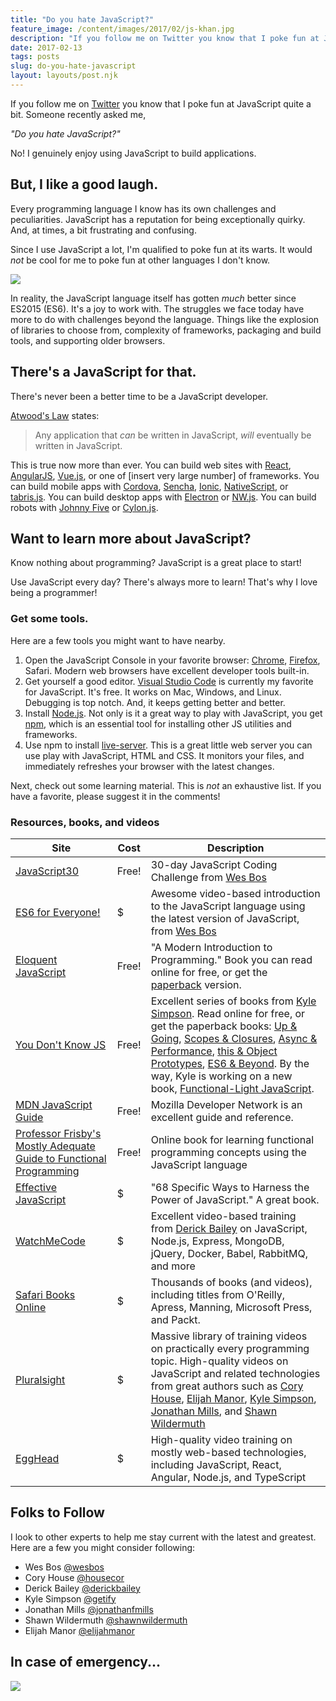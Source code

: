 ```yaml
---
title: "Do you hate JavaScript?"
feature_image: /content/images/2017/02/js-khan.jpg
description: "If you follow me on Twitter you know that I poke fun at JavaScript quite a bit. Someone recently asked me,"
date: 2017-02-13
tags: posts
slug: do-you-hate-javascript
layout: layouts/post.njk
---
```


If you follow me on [Twitter](https://twitter.com/reverentgeek) you know that I poke fun at JavaScript quite a bit. Someone recently asked me,

_"Do you hate JavaScript?"_

No! I genuinely enjoy using JavaScript to build applications.

## But, I like a good laugh.

Every programming language I know has its own challenges and peculiarities. JavaScript has a reputation for being exceptionally quirky. And, at times, a bit frustrating and confusing.

Since I use JavaScript a lot, I'm qualified to poke fun at its warts. It would _not_ be cool for me to poke fun at other languages I don't know.

![](/content/images/2017/02/js-not-your-dads-js.jpg)

In reality, the JavaScript language itself has gotten _much_ better since ES2015 (ES6). It's a joy to work with. The struggles we face today have more to do with challenges beyond the language. Things like the explosion of libraries to choose from, complexity of frameworks, packaging and build tools, and supporting older browsers.

## There's a JavaScript for that.

There's never been a better time to be a JavaScript developer.

[Atwood's Law](https://blog.codinghorror.com/the-principle-of-least-power/) states:

> Any application that _can_ be written in JavaScript, _will_ eventually be written in JavaScript.

This is true now more than ever. You can build web sites with [React](https://facebook.github.io/react/), [AngularJS](https://angularjs.org/), [Vue.js](https://vuejs.org/), or one of \[insert very large number\] of frameworks. You can build mobile apps with [Cordova](https://cordova.apache.org/), [Sencha](https://www.sencha.com/products/touch/), [Ionic](https://ionicframework.com/), [NativeScript](http://www.telerik.com/nativescript), or [tabris.js](https://tabrisjs.com/). You can build desktop apps with [Electron](http://electron.atom.io/) or [NW.js](https://nwjs.io/). You can build robots with [Johnny Five](https://www.sparkfun.com/j5ik) or [Cylon.js](https://cylonjs.com/).

## Want to learn more about JavaScript?

Know nothing about programming? JavaScript is a great place to start!

Use JavaScript every day? There's always more to learn! That's why I love being a programmer!

### Get some tools.

Here are a few tools you might want to have nearby.

1. Open the JavaScript Console in your favorite browser: [Chrome](https://developers.google.com/web/tools/chrome-devtools/console/), [Firefox](https://developer.mozilla.org/en-US/docs/Tools/Browser_Console), Safari. Modern web browsers have excellent developer tools built-in.
2. Get yourself a good editor. [Visual Studio Code](https://code.visualstudio.com/) is currently my favorite for JavaScript. It's free. It works on Mac, Windows, and Linux. Debugging is top notch. And, it keeps getting better and better.
3. Install [Node.js](https://nodejs.org/). Not only is it a great way to play with JavaScript, you get [npm](https://www.npmjs.com/), which is an essential tool for installing other JS utilities and frameworks.
4. Use npm to install [live-server](https://www.npmjs.com/package/live-server). This is a great little web server you can use play with JavaScript, HTML and CSS. It monitors your files, and immediately refreshes your browser with the latest changes.

Next, check out some learning material. This is _not_ an exhaustive list. If you have a favorite, please suggest it in the comments!

### Resources, books, and videos

| Site | Cost | Description |
| --- | --- | --- |
| [JavaScript30](https://javascript30.com/) | Free! | 30-day JavaScript Coding Challenge from [Wes Bos](https://twitter.com/wesbos) |
| [ES6 for Everyone!](https://es6.io/) | $ | Awesome video-based introduction to the JavaScript language using the latest version of JavaScript, from [Wes Bos](https://twitter.com/wesbos) |
| [Eloquent JavaScript](http://eloquentjavascript.net/) | Free! | "A Modern Introduction to Programming." Book you can read online for free, or get the [paperback](http://amzn.to/2lIgEEB) version. |
| [You Don't Know JS](https://github.com/getify/You-Dont-Know-JS) | Free! | Excellent series of books from [Kyle Simpson](https://github.com/getify). Read online for free, or get the paperback books: [Up & Going](http://amzn.to/2kjJRbz), [Scopes & Closures](http://amzn.to/2lc3Ect), [Async & Performance](http://amzn.to/2lIpFxp), [this & Object Prototypes](http://amzn.to/2lbSDYx), [ES6 & Beyond](http://amzn.to/2koVKsb). By the way, Kyle is working on a new book, [Functional-Light JavaScript](https://github.com/getify/Functional-Light-JS). |
| [MDN JavaScript Guide](https://developer.mozilla.org/en-US/docs/Web/JavaScript/Guide) | Free! | Mozilla Developer Network is an excellent guide and reference. |
| [Professor Frisby's Mostly Adequate Guide to Functional Programming](https://drboolean.gitbooks.io/mostly-adequate-guide/content/) | Free! | Online book for learning functional programming concepts using the JavaScript language |
| [Effective JavaScript](http://amzn.to/2kL6ggF) | $ | "68 Specific Ways to Harness the Power of JavaScript." A great book. |
| [WatchMeCode](https://sub.watchmecode.net/) | $ | Excellent video-based training from [Derick Bailey](https://twitter.com/derickbailey) on JavaScript, Node.js, Express, MongoDB, jQuery, Docker, Babel, RabbitMQ, and more |
| [Safari Books Online](https://www.safaribooksonline.com/) | $ | Thousands of books (and videos), including titles from O'Reilly, Apress, Manning, Microsoft Press, and Packt. |
| [Pluralsight](https://pluralsight.com) | $ | Massive library of training videos on practically every programming topic. High-quality videos on JavaScript and related technologies from great authors such as [Cory House](https://twitter.com/housecor), [Elijah Manor](https://twitter.com/elijahmanor), [Kyle Simpson](https://github.com/getify), [Jonathan Mills](https://twitter.com/jonathanfmills), and [Shawn Wildermuth](https://twitter.com/ShawnWildermuth) |
| [EggHead](https://egghead.io) | $ | High-quality video training on mostly web-based technologies, including JavaScript, React, Angular, Node.js, and TypeScript |

## Folks to Follow

I look to other experts to help me stay current with the latest and greatest. Here are a few you might consider following:

* Wes Bos [@wesbos](https://twitter.com/wesbos)
* Cory House [@housecor](https://twitter.com/housecor)
* Derick Bailey [@derickbailey](https://twitter.com/derickbailey)
* Kyle Simpson [@getify](https://github.com/getify)
* Jonathan Mills [@jonathanfmills](https://twitter.com/jonathanfmills)
* Shawn Wildermuth [@shawnwildermuth](https://twitter.com/ShawnWildermuth)
* Elijah Manor [@elijahmanor](https://twitter.com/elijahmanor)

## In case of emergency...

![](/content/images/2017/02/first-aid-for-javascript.png)

